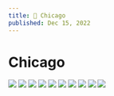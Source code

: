 ```yaml
---
title: 📸 Chicago
published: Dec 15, 2022
---
```

# Chicago

![](https://static.bpev.me/blog/travel-chicago/medium/IMG_20220912_102712.jpg) ![](https://static.bpev.me/blog/travel-chicago/medium/IMG_20220912_131211.jpg) ![](https://static.bpev.me/blog/travel-chicago/medium/IMG_20220906_143826.jpg) ![](https://static.bpev.me/blog/travel-chicago/medium/IMG_20220903_194546.jpg) ![](https://static.bpev.me/blog/travel-chicago/medium/IMG_20220910_134452.jpg) ![](https://static.bpev.me/blog/travel-chicago/medium/IMG_20220903_085055.jpg) ![](https://static.bpev.me/blog/travel-chicago/medium/IMG_20220902_114632.jpg) ![](https://static.bpev.me/blog/travel-chicago/medium/IMG_20220910_152507.jpg) ![](https://static.bpev.me/blog/travel-chicago/medium/IMG_20220911_172430.jpg) ![](https://static.bpev.me/blog/travel-chicago/medium/IMG_20220911_175746.jpg)
